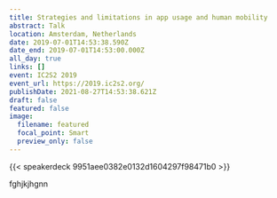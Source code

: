 ```yaml
---
title: Strategies and limitations in app usage and human mobility
abstract: Talk
location: Amsterdam, Netherlands
date: 2019-07-01T14:53:38.590Z
date_end: 2019-07-01T14:53:00.000Z
all_day: true
links: []
event: IC2S2 2019
event_url: https://2019.ic2s2.org/
publishDate: 2021-08-27T14:53:38.621Z
draft: false
featured: false
image:
  filename: featured
  focal_point: Smart
  preview_only: false
---
```

{{< speakerdeck 9951aee0382e0132d1604297f98471b0 >}}

fghjkjhgnn
